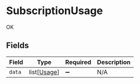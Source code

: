 # SubscriptionUsage

OK


## Fields

| Field                                       | Type                                        | Required                                    | Description                                 |
| ------------------------------------------- | ------------------------------------------- | ------------------------------------------- | ------------------------------------------- |
| `data`                                      | list[[Usage](../../models/shared/usage.md)] | :heavy_minus_sign:                          | N/A                                         |